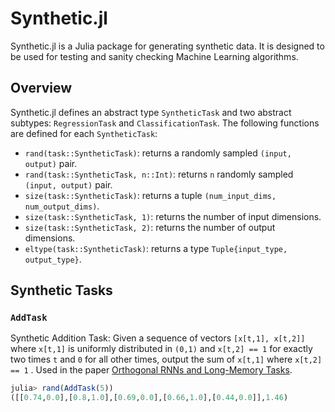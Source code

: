 # Synthetic.jl
Synthetic.jl is a Julia package for generating synthetic data. It is designed to be used for testing and sanity checking Machine Learning algorithms.

## Overview
Synthetic.jl defines an abstract type `SyntheticTask` and two abstract  subtypes: `RegressionTask` and `ClassificationTask`. The following functions are defined for each `SyntheticTask`:
 - `rand(task::SyntheticTask)`: returns a randomly sampled `(input, output)` pair.
 - `rand(task::SyntheticTask, n::Int)`: returns `n` randomly sampled `(input, output)` pair.
 - `size(task::SyntheticTask)`: returns a tuple `(num_input_dims, num_output_dims)`.
 - `size(task::SyntheticTask, 1)`: returns the number of input dimensions.
 - `size(task::SyntheticTask, 2)`: returns the number of output dimensions.
 - `eltype(task::SyntheticTask)`: returns a type `Tuple{input_type, output_type}`.

## Synthetic Tasks

### `AddTask`
Synthetic Addition Task: Given a sequence of vectors `[x[t,1], x[t,2]]` where `x[t,1]` is uniformly distributed in `(0,1)` and `x[t,2] == 1` for exactly two times `t` and `0` for all other times, output the sum of `x[t,1]` where `x[t,2] == 1` . Used in the paper [Orthogonal RNNs and Long-Memory Tasks](http://arxiv.org/pdf/1602.06662v1.pdf).

```julia
julia> rand(AddTask(5))
([[0.74,0.0],[0.8,1.0],[0.69,0.0],[0.66,1.0],[0.44,0.0]],1.46)
```

